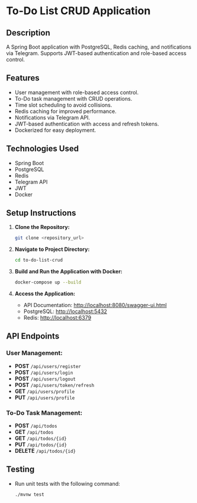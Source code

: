 # To-Do List CRUD Application

## Description
A Spring Boot application with PostgreSQL, Redis caching, and notifications via Telegram. Supports JWT-based authentication and role-based access control.

## Features
- User management with role-based access control.
- To-Do task management with CRUD operations.
- Time slot scheduling to avoid collisions.
- Redis caching for improved performance.
- Notifications via Telegram API.
- JWT-based authentication with access and refresh tokens.
- Dockerized for easy deployment.

## Technologies Used
- Spring Boot
- PostgreSQL
- Redis
- Telegram API
- JWT
- Docker

## Setup Instructions

1. **Clone the Repository:**
    ```sh
    git clone <repository_url>
    ```

2. **Navigate to Project Directory:**
    ```sh
    cd to-do-list-crud
    ```

3. **Build and Run the Application with Docker:**
    ```sh
    docker-compose up --build
    ```

4. **Access the Application:**
    - API Documentation: [http://localhost:8080/swagger-ui.html](http://localhost:8080/swagger-ui.html)
    - PostgreSQL: [http://localhost:5432](http://localhost:5432)
    - Redis: [http://localhost:6379](http://localhost:6379)

## API Endpoints

### User Management:
- **POST** `/api/users/register`
- **POST** `/api/users/login`
- **POST** `/api/users/logout`
- **POST** `/api/users/token/refresh`
- **GET** `/api/users/profile`
- **PUT** `/api/users/profile`

### To-Do Task Management:
- **POST** `/api/todos`
- **GET** `/api/todos`
- **GET** `/api/todos/{id}`
- **PUT** `/api/todos/{id}`
- **DELETE** `/api/todos/{id}`

## Testing

- Run unit tests with the following command:
    ```sh
    ./mvnw test
    ```
